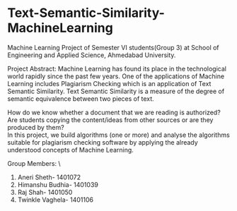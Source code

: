 # Text-Semantic-Similarity-MachineLearning
Machine Learning Project of Semester VI students(Group 3) at School of Engineering and Applied Science, Ahmedabad University.

Project Abstract:
Machine Learning has found its place in the technological world rapidly since the past few years. One of the applications of Machine Learning includes Plagiarism Checking which is an application of Text Semantic Similarity. Text Semantic Similarity is a measure of the degree of semantic equivalence between two pieces of text.

How do we know whether a document that we are reading is authorized? Are students copying the content/ideas from other sources or are they produced by them?  
In this project, we build algorithms (one or more) and analyse the algorithms suitable for plagiarism checking software by applying the already understood concepts of Machine Learning. 

Group Members:
\\
1) Aneri Sheth- 1401072
2) Himanshu Budhia- 1401039
3) Raj Shah- 1401050
4) Twinkle Vaghela- 1401106
